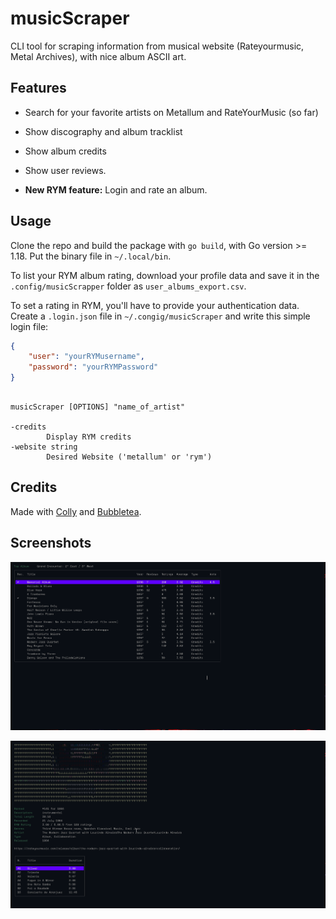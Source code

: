 # musicScraper

CLI tool for scraping information from musical website (Rateyourmusic, Metal
Archives), with nice album ASCII art.

## Features

- Search for your favorite artists on Metallum and RateYourMusic (so far)

- Show discography and album tracklist

- Show album credits

- Show user reviews.

- **New RYM feature:** Login and rate an album.

## Usage

Clone the repo and build the package with `go build`, with Go version >= 1.18. Put the binary file in `~/.local/bin`.

To list your RYM album rating, download your profile data and save it in the
`.config/musicScrapper` folder as `user_albums_export.csv`.

To set a rating in RYM, you'll have to provide your authentication data. Create
a `.login.json` file in `~/.congig/musicScraper` and write this simple login file:

```json 
{ 
    "user": "yourRYMusername",
    "password": "yourRYMPassword"
}

```

```shell

musicScraper [OPTIONS] "name_of_artist"

-credits
        Display RYM credits
-website string
        Desired Website ('metallum' or 'rym')
```

## Credits

Made with [Colly](https://github.com/gocolly/colly) and [Bubbletea](https://github.com/charmbracelet/bubbletea).

## Screenshots

![1](./images/1688463493.png)

![2](./images/1688464348.png)
